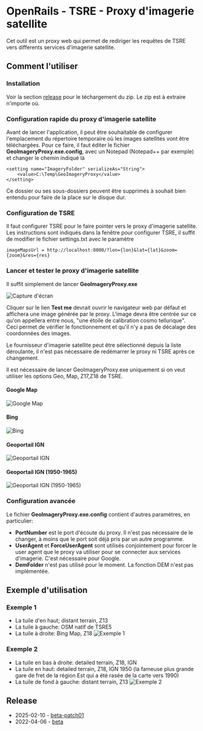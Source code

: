 # OpenRails - TSRE - Proxy d'imagerie satellite

Cet outil est un proxy web qui permet de rediriger les requêtes de TSRE vers differents services d'imagerie satellite.

## Comment l'utiliser

### Installation

Voir la section [release](#release) pour le téchargement du zip.
Le zip est à extraire n'importe où.

### Configuration rapide du proxy d'imagerie satellite

Avant de lancer l'application, il peut être souhaitable de configurer l'emplacement du répertoire temporaire où les images satellites vont être téléchargées.
Pour ce faire, il faut éditer le fichier **GeoImageryProxy.exe.config**, avec un Notepad (Notepad++ par exemple) et changer le chemin indiqué là

```
<setting name="ImageryFolder" serializeAs="String">
	<value>C:\Temp\GeoImageryProxy</value>
</setting>
```

Ce dossier ou ses sous-dossiers peuvent être supprimés à souhait bien entendu pour faire de la place sur le disque dur.

### Configuration de TSRE

Il faut configurer TSRE pour le faire pointer vers le proxy d'imagerie satellite.
Les instructions sont indiqués dans la fenêtre pour configurer TSRE, il suffit de modifier le fichier settings.txt avec le paramètre

```
imageMapsUrl = http://localhost:8000/?lon={lon}&lat={lat}&zoom={zoom}&res={res}
```

### Lancer et tester le proxy d'imagerie satellite

Il suffit simplement de lancer **GeoImageryProxy.exe**

![Capture d'écran](https://i.postimg.cc/023TKT7g/Capture-d-cran-2025-02-10-224402.png)

Cliquer sur le lien **Test me** devrait ouvrir le navigateur web par défaut et affichera une image générée par le proxy.
L'image devra être centrée sur ce qu'on appellera entre nous, "une étoile de calibration cosmo tellurique".
Ceci permet de vérifier le fonctionnement et qu'il n'y a pas de décalage des coordonnées des images.

Le fournisseur d'imagerie satellite peut être sélectionné depuis la liste déroulante, il n'est pas nécessaire de redémarrer le proxy ni TSRE après ce changement.

Il est nécessaire de lancer GeoImageryProxy.exe uniquement si on veut utiliser les options Geo, Map, Z17,Z18 de TSRE.

#### Google Map

![Google Map](https://i.postimg.cc/PJnHD0gr/localhost.jpg)

#### Bing

![Bing](https://i.postimg.cc/hjkmdP4z/localhost2.jpg)

#### Geoportail IGN

![Geoportail IGN](https://i.postimg.cc/85YYfY0X/localhost3.jpg)

#### Geoportail IGN (1950-1965)

![Geoportail IGN (1950-1965)](https://i.postimg.cc/prqJn5rW/localhost4.jpg)

### Configuration avancée

Le fichier **GeoImageryProxy.exe.config** contient d'autres paramètres, en particulier:
- **PortNumber** est le port d'écoute du proxy. Il n'est pas nécessaire de le changer, à moins que le port soit déjà pris par un autre programme.
- **UserAgent** et **ForceUserAgent** sont utilisés conjointement pour forcer le user agent que le proxy va utiliser pour se connecter aux services d'imagerie. C'est nécessaire pour Google.
- **DemFolder** n'est pas utilisé pour le moment. La fonction DEM n'est pas implémentée.

## Exemple d'utilisation

### Exemple 1
- La tuile d'en haut; distant terrain, Z13
- La tuile à gauche: OSM natif de TSRE5
- La tuile à droite: Bing Map, Z18
![Exemple 1](https://zupimages.net/up/22/13/z3hr.png)

### Exemple 2
- La tuile en bas à droite: detailed terrain, Z18, IGN
- La tuile en haut: detailed terrain, Z18, IGN 1950 (la fameuse plus grande gare de fret de la région Est qui a été rasée de la carte vers 1990)
- La tuile de fond à gauche: distant terrain, Z13
![Exemple 2](https://zupimages.net/up/22/13/tn4f.png)

## Release

- 2025-02-10 - [beta-patch01](https://github.com/Bruno-Muller/ORTS-TSRE-GeoImageryProxy/releases/download/beta-patch01/GeoImageryProxy.zip)
- 2022-04-06 - [beta](https://github.com/Bruno-Muller/ORTS-TSRE-GeoImageryProxy/releases/download/beta/GeoImageryProxy.zip)